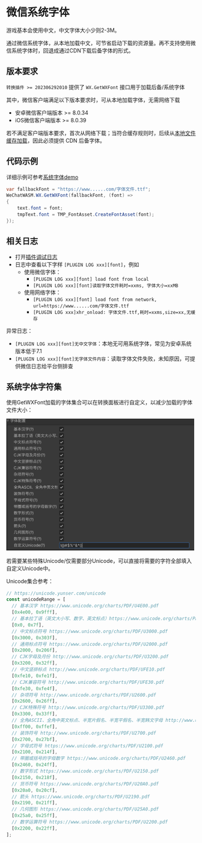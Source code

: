 # 微信系统字体
游戏基本会使用中文，中文字体大小少则2-3M。

通过微信系统字体，从本地加载中文，可节省启动下载的资源量。再不支持使用微信系统字体时，回退成通过CDN下载后备字体的形式。

## 版本要求
`转换插件 >= 202306292010` 提供了 `WX.GetWXFont` 接口用于加载后备/系统字体

其中，微信客户端满足以下版本要求时，可从本地加载字体，无需网络下载
- 安卓微信客户端版本 >= 8.0.34
- iOS微信客户端版本 >= 8.0.39

若不满足客户端版本要求，首次从网络下载；当符合缓存规则时，后续从[本地文件缓存加载](FileCache.md)，因此必须提供 CDN 后备字体。

## 代码示例
详细示例可参考[系统字体demo](https://github.com/wechat-miniprogram/minigame-unity-webgl-transform/tree/main/Demo/WX_Font)

```csharp
var fallbackFont = "https://www......com/字体文件.ttf";
WeChatWASM.WX.GetWXFont(fallbackFont, (font) =>
{
    text.font = font;
    tmpText.font = TMP_FontAsset.CreateFontAsset(font);
});
```

## 相关日志
- 打开[插件调试日志](UsingLoader.md#_3-6-插件调试日志)
- 日志中查看以下字样 `[PLUGIN LOG xxx][font]`，例如
  - 使用微信字体：
    - `[PLUGIN LOG xxx][font] load font from local`
    - `[PLUGIN LOG xxx][font]读取字体文件耗时=xxms, 字体大小=xxMB`
  - 使用网络字体：
    - `[PLUGIN LOG xxx][font] load font from network, url=https://www......com/字体文件.ttf`
    - `[PLUGIN LOG xxx]xhr_onload: 字体文件.ttf,耗时=xxms,size=xx,无缓存`

异常日志：
- `[PLUGIN LOG xxx][font]无中文字体`：本地无可用系统字体，常见为安卓系统版本低于7.1
- `[PLUGIN LOG xxx][font]无字体文件内容`：读取字体文件失败，未知原因，可提供微信日志给平台侧排查

## 系统字体字符集

使用GetWXFont加载的字体集合可以在转换面板进行自定义，以减少加载的字体文件大小：

<img src='../image/WXFont.png' width="500"/>

若需要某些特殊Unicode/仅需要部分Unicode，可以直接将需要的字符全部填入自定义Unicode中。

Unicode集合参考：

```js
// https://unicode.yunser.com/unicode
const unicodeRange = [
  // 基本汉字 https://www.unicode.org/charts/PDF/U4E00.pdf
  [0x4e00, 0x9fff],
  // 基本拉丁语（英文大小写、数字、英文标点）https://www.unicode.org/charts/PDF/U0000.pdf
  [0x0, 0x7f],
  // 中文标点符号 https://www.unicode.org/charts/PDF/U3000.pdf
  [0x3000, 0x303f],
  // 通用标点符号 https://www.unicode.org/charts/PDF/U2000.pdf
  [0x2000, 0x206f],
  // CJK字母及月份 http://www.unicode.org/charts/PDF/U3200.pdf
  [0x3200, 0x32ff],
  // 中文竖排标点 http://www.unicode.org/charts/PDF/UFE10.pdf
  [0xfe10, 0xfe1f],
  // CJK兼容符号 http://www.unicode.org/charts/PDF/UFE30.pdf
  [0xfe30, 0xfe4f],
  // 杂项符号 http://www.unicode.org/charts/PDF/U2600.pdf
  [0x2600, 0x26ff],
  // CJK特殊符号 http://www.unicode.org/charts/PDF/U3300.pdf
  [0x3300, 0x33ff],
  // 全角ASCII、全角中英文标点、半宽片假名、半宽平假名、半宽韩文字母 http://www.unicode.org/charts/PDF/UFF00.pdf
  [0xff00, 0xffef],
  // 装饰符号 http://www.unicode.org/charts/PDF/U2700.pdf
  [0x2700, 0x27bf],
  // 字母式符号 https://www.unicode.org/charts/PDF/U2100.pdf
  [0x2100, 0x214f],
  // 带圈或括号的字母数字 https://www.unicode.org/charts/PDF/U2460.pdf
  [0x2460, 0x24ff],
  // 数字形式 https://www.unicode.org/charts/PDF/U2150.pdf
  [0x2150, 0x218f],
  // 货币符号 https://www.unicode.org/charts/PDF/U20A0.pdf
  [0x20a0, 0x20cf],
  // 箭头 https://www.unicode.org/charts/PDF/U2190.pdf
  [0x2190, 0x21ff],
  // 几何图形 https://www.unicode.org/charts/PDF/U25A0.pdf
  [0x25a0, 0x25ff],
  // 数学运算符号 https://www.unicode.org/charts/PDF/U2200.pdf
  [0x2200, 0x22ff],
];
```
